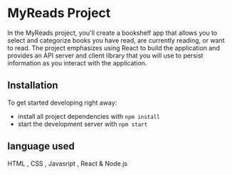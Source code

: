# MyReads Project

In the MyReads project, you'll create a bookshelf app that allows you to select and categorize books you have read, are currently reading, or want to read. The project emphasizes using React to build the application and provides an API server and client library that you will use to persist information as you interact with the application.
## Installation

To get started developing right away:

* install all project dependencies with `npm install`
* start the development server with `npm start`
## language used

HTML , CSS , Javasript , React & Node.js
